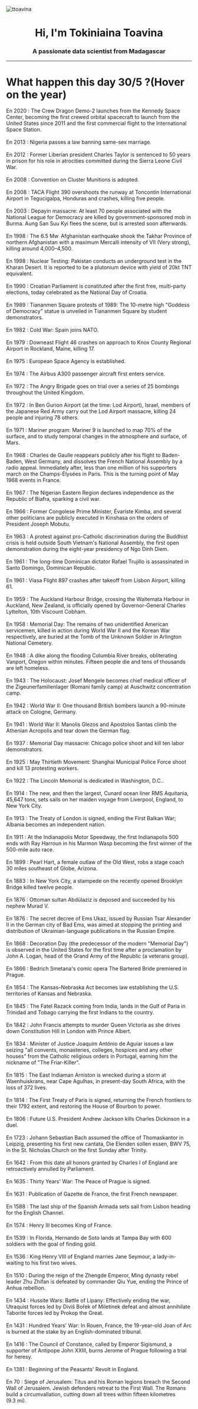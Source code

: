 
<p align="left"> <img src="https://komarev.com/ghpvc/?username=ttoavina&label=Profile%20views&color=0e75b6&style=flat" alt="ttoavina" /> </p>
<h1 align="center">Hi, I'm Tokiniaina Toavina</h1>
<h3 align="center">A passionate data scientist from Madagascar</h3>
    
<hr/>
<h1> What happen this day 30/5 ?(Hover on the year)</h1>

En 2020 : The Crew Dragon Demo-2 launches from the Kennedy Space Center, becoming the first crewed orbital spacecraft to launch from the United States since 2011 and the first commercial flight to the International Space Station.
<br/><br/>
En 2013 : Nigeria passes a law banning same-sex marriage.
<br/><br/>
En 2012 : Former Liberian president Charles Taylor is sentenced to 50 years in prison for his role in atrocities committed during the Sierra Leone Civil War.
<br/><br/>
En 2008 : Convention on Cluster Munitions is adopted.
<br/><br/>
En 2008 : TACA Flight 390 overshoots the runway at Toncontín International Airport in Tegucigalpa, Honduras and crashes, killing five people.
<br/><br/>
En 2003 : Depayin massacre: At least 70 people associated with the National League for Democracy are killed by government-sponsored mob in Burma. Aung San Suu Kyi flees the scene, but is arrested soon afterwards.
<br/><br/>
En 1998 : The 6.5 Mw  Afghanistan earthquake shook the Takhar Province of northern Afghanistan with a maximum Mercalli intensity of VII (Very strong), killing around 4,000–4,500.
<br/><br/>
En 1998 : Nuclear Testing: Pakistan conducts an underground test in the Kharan Desert. It is reported to be a plutonium device with yield of 20kt TNT equivalent.
<br/><br/>
En 1990 : Croatian Parliament is constituted after the first free, multi-party elections, today celebrated as the National Day of Croatia.
<br/><br/>
En 1989 : Tiananmen Square protests of 1989: The 10-metre high "Goddess of Democracy" statue is unveiled in Tiananmen Square by student demonstrators.
<br/><br/>
En 1982 : Cold War: Spain joins NATO.
<br/><br/>
En 1979 : Downeast Flight 46 crashes on approach to Knox County Regional Airport in Rockland, Maine, killing 17.
<br/><br/>
En 1975 : European Space Agency is established.
<br/><br/>
En 1974 : The Airbus A300 passenger aircraft first enters service.
<br/><br/>
En 1972 : The Angry Brigade goes on trial over a series of 25 bombings throughout the United Kingdom.
<br/><br/>
En 1972 : In Ben Gurion Airport (at the time: Lod Airport), Israel, members of the Japanese Red Army carry out the Lod Airport massacre, killing 24 people and injuring 78 others.
<br/><br/>
En 1971 : Mariner program: Mariner 9 is launched to map 70% of the surface, and to study temporal changes in the atmosphere and surface, of Mars.
<br/><br/>
En 1968 : Charles de Gaulle reappears publicly after his flight to Baden-Baden, West Germany, and dissolves the French National Assembly by a radio appeal. Immediately after, less than one million of his supporters march on the Champs-Élysées in Paris. This is the turning point of May 1968 events in France.
<br/><br/>
En 1967 : The Nigerian Eastern Region declares independence as the Republic of Biafra, sparking a civil war.
<br/><br/>
En 1966 : Former Congolese Prime Minister, Évariste Kimba, and several other politicians are publicly executed in Kinshasa on the orders of President Joseph Mobutu.
<br/><br/>
En 1963 : A protest against pro-Catholic discrimination during the Buddhist crisis is held outside South Vietnam's National Assembly, the first open demonstration during the eight-year presidency of Ngo Dinh Diem.
<br/><br/>
En 1961 : The long-time Dominican dictator Rafael Trujillo is assassinated in Santo Domingo, Dominican Republic.
<br/><br/>
En 1961 : Viasa Flight 897 crashes after takeoff from Lisbon Airport, killing 61.
<br/><br/>
En 1959 : The Auckland Harbour Bridge, crossing the Waitemata Harbour in Auckland, New Zealand, is officially opened by Governor-General Charles Lyttelton, 10th Viscount Cobham.
<br/><br/>
En 1958 : Memorial Day: The remains of two unidentified American servicemen, killed in action during World War II and the Korean War respectively, are buried at the Tomb of the Unknown Soldier in Arlington National Cemetery.
<br/><br/>
En 1948 : A dike along the flooding Columbia River breaks, obliterating Vanport, Oregon within minutes. Fifteen people die and tens of thousands are left homeless.
<br/><br/>
En 1943 : The Holocaust: Josef Mengele becomes chief medical officer of the Zigeunerfamilienlager (Romani family camp) at Auschwitz concentration camp.
<br/><br/>
En 1942 : World War II: One thousand British bombers launch a 90-minute attack on Cologne, Germany.
<br/><br/>
En 1941 : World War II: Manolis Glezos and Apostolos Santas climb the Athenian Acropolis and tear down the German flag.
<br/><br/>
En 1937 : Memorial Day massacre: Chicago police shoot and kill ten labor demonstrators.
<br/><br/>
En 1925 : May Thirtieth Movement: Shanghai Municipal Police Force shoot and kill 13 protesting workers.
<br/><br/>
En 1922 : The Lincoln Memorial is dedicated in Washington, D.C..
<br/><br/>
En 1914 : The new, and then the largest, Cunard ocean liner RMS Aquitania, 45,647 tons, sets sails on her maiden voyage from Liverpool, England, to New York City.
<br/><br/>
En 1913 : The Treaty of London is signed, ending the First Balkan War; Albania becomes an independent nation.
<br/><br/>
En 1911 : At the Indianapolis Motor Speedway, the first Indianapolis 500 ends with Ray Harroun in his Marmon Wasp becoming the first winner of the 500-mile auto race.
<br/><br/>
En 1899 : Pearl Hart, a female outlaw of the Old West, robs a stage coach 30 miles southeast of Globe, Arizona.
<br/><br/>
En 1883 : In New York City, a stampede on the recently opened Brooklyn Bridge killed twelve people.
<br/><br/>
En 1876 : Ottoman sultan Abdülaziz is deposed and succeeded by his nephew Murad V.
<br/><br/>
En 1876 : The secret decree of Ems Ukaz, issued by Russian Tsar Alexander II in the German city of Bad Ems, was aimed at stopping the printing and distribution of Ukrainian-language publications in the Russian Empire.
<br/><br/>
En 1868 : Decoration Day (the predecessor of the modern "Memorial Day") is observed in the United States for the first time after a proclamation by John A. Logan, head of the Grand Army of the Republic (a veterans group).
<br/><br/>
En 1866 : Bedrich Smetana's comic opera The Bartered Bride premiered in Prague.
<br/><br/>
En 1854 : The Kansas–Nebraska Act becomes law establishing the U.S. territories of Kansas and Nebraska.
<br/><br/>
En 1845 : The Fatel Razack coming from India, lands in the Gulf of Paria in Trinidad and Tobago carrying the first Indians to the country.
<br/><br/>
En 1842 : John Francis attempts to murder Queen Victoria as she drives down Constitution Hill in London with Prince Albert.
<br/><br/>
En 1834 : Minister of Justice Joaquim António de Aguiar issues a law seizing "all convents, monasteries, colleges, hospices and any other houses" from the Catholic religious orders in Portugal, earning him the nickname of "The Friar-Killer".
<br/><br/>
En 1815 : The East Indiaman Arniston is wrecked during a storm at Waenhuiskrans, near Cape Agulhas, in present-day South Africa, with the loss of 372 lives.
<br/><br/>
En 1814 : The First Treaty of Paris is signed, returning the French frontiers to their 1792 extent, and restoring the House of Bourbon to power.
<br/><br/>
En 1806 : Future U.S. President Andrew Jackson kills Charles Dickinson in a duel.
<br/><br/>
En 1723 : Johann Sebastian Bach assumed the office of Thomaskantor in Leipzig, presenting his first new cantata, Die Elenden sollen essen, BWV 75, in the St. Nicholas Church on the first Sunday after Trinity.
<br/><br/>
En 1642 : From this date all honors granted by Charles I of England are retroactively annulled by Parliament.
<br/><br/>
En 1635 : Thirty Years' War: The Peace of Prague is signed.
<br/><br/>
En 1631 : Publication of Gazette de France, the first French newspaper.
<br/><br/>
En 1588 : The last ship of the Spanish Armada sets sail from Lisbon heading for the English Channel.
<br/><br/>
En 1574 : Henry III becomes King of France.
<br/><br/>
En 1539 : In Florida, Hernando de Soto lands at Tampa Bay with 600 soldiers with the goal of finding gold.
<br/><br/>
En 1536 : King Henry VIII of England marries Jane Seymour, a lady-in-waiting to his first two wives.
<br/><br/>
En 1510 : During the reign of the Zhengde Emperor, Ming dynasty rebel leader Zhu Zhifan is defeated by commander Qiu Yue, ending the Prince of Anhua rebellion.
<br/><br/>
En 1434 : Hussite Wars: Battle of Lipany: Effectively ending the war, Utraquist forces led by Diviš Bořek of Miletínek defeat and almost annihilate Taborite forces led by Prokop the Great.
<br/><br/>
En 1431 : Hundred Years' War: In Rouen, France, the 19-year-old Joan of Arc is burned at the stake by an English-dominated tribunal.
<br/><br/>
En 1416 : The Council of Constance, called by Emperor Sigismund, a supporter of Antipope John XXIII, burns Jerome of Prague following a trial for heresy.
<br/><br/>
En 1381 : Beginning of the Peasants' Revolt in England.
<br/><br/>
En 70 : Siege of Jerusalem: Titus and his Roman legions breach the Second Wall of Jerusalem. Jewish defenders retreat to the First Wall. The Romans build a circumvallation, cutting down all trees within fifteen kilometres (9.3 mi).
<br/><br/>
